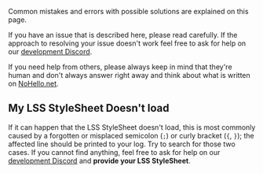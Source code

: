 Common mistakes and errors with possible solutions are explained on this page.

If you have an issue that is described here, please read carefully. 
If the approach to resolving your issue doesn't work feel free to ask for help on our <a href="https://labymod.net/dc/dev" target="_blank">development Discord</a>.

If you need help from others, please always keep in mind that they're human and don't always answer right away and think about what is written on <a href="https://nohello.net" target="_blank">NoHello.net</a>.

## My LSS StyleSheet Doesn't load

If it can happen that the LSS StyleSheet doesn't load, this is most commonly caused by a forgotten or misplaced semicolon (`;`) or curly bracket (`{`, `}`); the affected line should be printed to your log.
Try to search for those two cases. If you cannot find anything, feel free to ask for help on our <a href="https://labymod.net/dc/dev" target="_blank">development Discord</a> and <b>provide your LSS StyleSheet</b>.